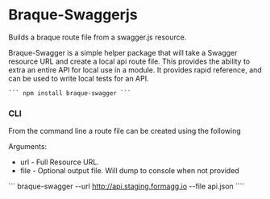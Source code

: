 Braque-Swaggerjs
================

Builds a braque route file from a swagger.js resource.

Braque-Swagger is a simple helper package that will take a Swagger resource URL
and create a local api route file. This provides the ability to extra an entire
API for local use in a module. It provides rapid reference, and can be used to
write local tests for an API.

    ``` npm install braque-swagger ```

### CLI
From the command line a route file can be created using the following

Arguments:
* url - Full Resource URL.
* file - Optional output file. Will dump to console when not provided

``` braque-swagger --url http://api.staging.formagg.io --file api.json ````
